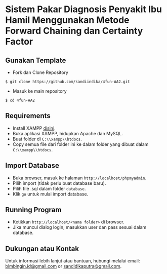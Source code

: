 # Sistem Pakar Diagnosis Penyakit Ibu Hamil Menggunakan Metode Forward Chaining dan Certainty Factor

## Gunakan Template

- Fork dan Clone Repository
```
$ git clone https://github.com/sandiindika/4fun-AA2.git
```
- Masuk ke main repository
```
$ cd 4fun-AA2
```

## Requirements

- Install XAMPP [disini](https://www.apachefriends.org/download.html).
- Buka aplikasi XAMPP, hidupkan Apache dan MySQL.
- Buat folder di `C:\\xampp\\htdocs`.
- Copy semua file dari folder ini ke dalam folder yang dibuat dalam `C:\\xampp\\htdocs`.

## Import Database
- Buka browser, masuk ke halaman `http://localhost/phpmyadmin`.
- Pilih import (tidak perlu buat database baru).
- Pilih file .sql dalam folder `database`.
- Klik `go` untuk mulai import database.

## Running Program
- Ketikkan `http://localhost/<nama folder>` di browser.
- Jika muncul dialog login, masukkan user dan pass sesuai dalam database.

## Dukungan atau Kontak

Untuk informasi lebih lanjut atau bantuan, hubungi melalui email: bimbingin.id@gmail.com or sandidikaputra@gmail.com.
